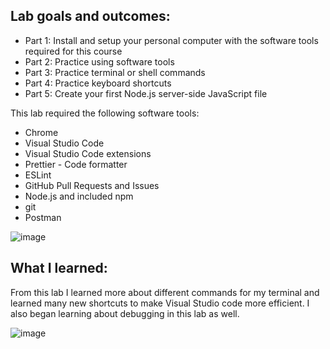 ## Lab goals and outcomes:

- Part 1: Install and setup your personal computer with the software tools required for this course
- Part 2: Practice using software tools
- Part 3: Practice terminal or shell commands
- Part 4: Practice keyboard shortcuts
- Part 5: Create your first Node.js server-side JavaScript file


This lab required the following software tools:

- Chrome
- Visual Studio Code
- Visual Studio Code extensions
- Prettier - Code formatter
- ESLint
- GitHub Pull Requests and Issues
- Node.js and included npm
- git
- Postman

![image](https://user-images.githubusercontent.com/83984264/120862438-cc86df00-c53d-11eb-8d8e-3b2b29fe4c58.png)


## What I learned:
From this lab I learned more about different commands for my terminal and learned many new shortcuts to make Visual Studio code more efficient. I also began learning about debugging in this lab as well. 

![image](https://user-images.githubusercontent.com/83984264/120862649-2687a480-c53e-11eb-8eb9-50a40419c01f.png)

